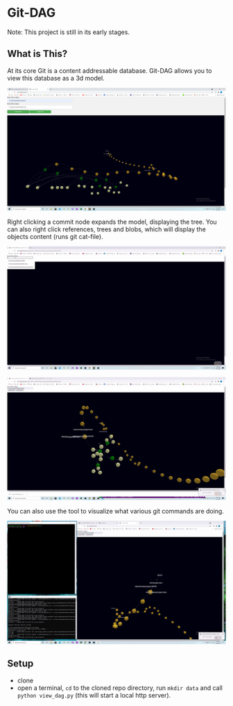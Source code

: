 # Git-DAG

Note: This project is still in its early stages.

## What is This?

At its core Git is a content addressable database. Git-DAG allows you to view this database as a 3d model.

![pretty-view](docs/pretty-image.png)

Right clicking a commit node expands the model, displaying the tree. You can also right click references, trees and blobs, which will display the objects content (runs git cat-file).

![demo](docs/demo.gif)

![view_content](docs/object_content.gif)

You can also use the tool to visualize what various git commands are doing.

![](docs/git_command.gif)

## Setup

- clone
- open a terminal, `cd` to the cloned repo directory, run `mkdir data` and call `python view_dag.py` (this will start a local http server).
